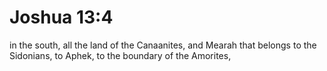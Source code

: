 # Joshua 13:4

in the south, all the land of the Canaanites, and Mearah that belongs to the Sidonians, to Aphek, to the boundary of the Amorites,

